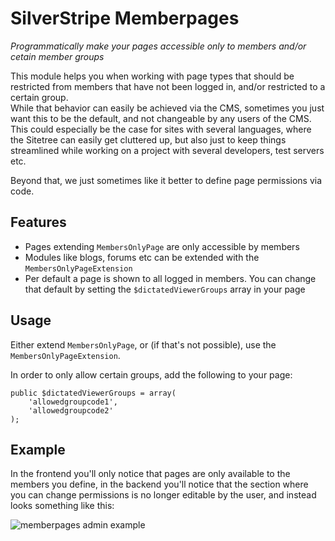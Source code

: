 # SilverStripe Memberpages

_Programmatically make your pages accessible only to members and/or cetain member groups_


This module helps you when working with page types that should be
restricted from members that have not been logged in, and/or restricted 
to a certain group.    
While that behavior can easily be achieved via the CMS, sometimes
you just want this to be the default, and not changeable by any users
of the CMS.    
This could especially be the case for sites with several languages, where
the Sitetree can easily get cluttered up, but also just to keep things streamlined
while working on a project with several developers, test servers etc.

Beyond that, we just sometimes like it better to define page permissions via code.

## Features

* Pages extending `MembersOnlyPage` are only accessible by members
* Modules like blogs, forums etc can be extended with the `MembersOnlyPageExtension`
* Per default a page is shown to all logged in members. You can change that default by
setting the `$dictatedViewerGroups` array in your page


## Usage

Either extend `MembersOnlyPage`, or (if that's not possible), use the `MembersOnlyPageExtension`.

In order to only allow certain groups, add the following to your page:

	public $dictatedViewerGroups = array(
		'allowedgroupcode1',
		'allowedgroupcode2'
	);




## Example

In the frontend you'll only notice that pages are only available to the members you define,
in the backend you'll notice that the section where you can change permissions is no longer
editable by the user, and instead looks something like this:

![memberpages admin example](https://raw.github.com/titledk/silverstripe-memberpages/master/docs/images/admin.png)


